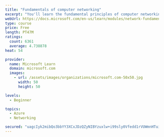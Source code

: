 ```yaml
---
title: "Fundamentals of computer networking"
excerpt: "You'll learn the fundamental principles of computer networking to prepare you for the Azure admin and developer learning paths."
webUrl: https://docs.microsoft.com/en-us/learn/modules/network-fundamentals/
type: course
price: Free
length: PT47M
ratings:
  count: 6361
  average: 4.738878
heat: 54

provider:
  name: Microsoft Learn
  domain: microsoft.com
  images:
    - url: /assets/images/organizations/microsoft.com-50x50.jpg
      width: 50
      height: 50

levels:
  - Beginner

topics:
  - Azure
  - Networking

secured: "uagcIyk2mibQo3bbYY3XCxJDzQZyNIBYzuxlw+i99sly0Vfedd1rVUWmnHTuicz3W+oXmqV4eZqMqmGwrcVgiQ24yyW3Ynoh3qPVB8Tb8JmGV4IC7T5hNQKGR5bUr2uS+VI0nSLg2vZ0O/s2A2/sS1+4xuPbR0NdvKbfBWCf5+bXMHn154TTXRRFC4Ogq8kwgyj2GFsCa/o7KxR7KfIxKFYVTSKH4qcjRuEc6e37bl0APbld1RhB6G1YsFwNAfUCSAn7CKpnrh6kznEWldAd5FrczswP+Gnnwmg9ARawXTAftysHIuwbl1VmURsLkOUH7AdGHrsx9kF/gtoKoF+gIhn0smpDewlwlBOizVyE0x8BKEDKOtNZ51cdMPepYpr6nOz03UDWiekpir8QjKO467lOmlNSp+46lD4g3NOeKSs=;JI/JzvY7fud17W7cBWFsBQ=="
---
```


